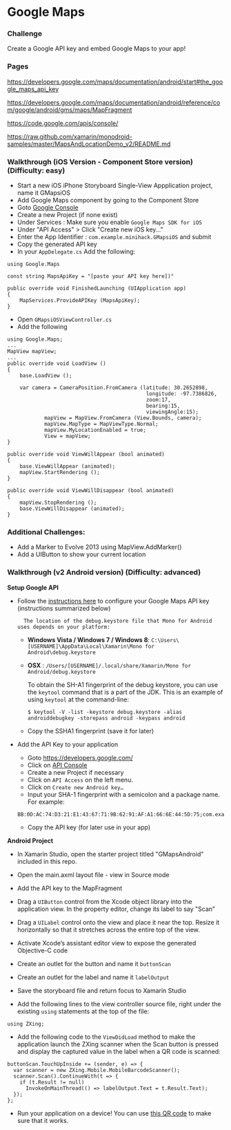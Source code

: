 # Google Maps

### Challenge

Create a Google API key and embed Google Maps to your app!

### Pages

https://developers.google.com/maps/documentation/android/start#the_google_maps_api_key

https://developers.google.com/maps/documentation/android/reference/com/google/android/gms/maps/MapFragment

https://code.google.com/apis/console/

https://raw.github.com/xamarin/monodroid-samples/master/MapsAndLocationDemo_v2/README.md

### Walkthrough (iOS Version - Component Store version) (Difficulty: easy)

* Start a new iOS iPhone Storyboard Single-View Appplication project, name it GMapsiOS
* Add Google Maps component by going to the Component Store
* Goto [Google Console](https://code.google.com/apis/console)
* Create a new Project (if none exist)
* Under Services : Make sure you enable `Google Maps SDK for iOS`
* Under "API Access" > Click "Create new iOS key…"
* Enter the App Identifier : `com.example.minihack.GMapsiOS` and submit
* Copy the generated API key
* In your `AppDelegate.cs` Add the following:

```
using Google.Maps

const string MapsApiKey = "[paste your API key here])"

public override void FinishedLaunching (UIApplication app)
{
	MapServices.ProvideAPIKey (MapsApiKey);
}
```
* Open `GMapsiOSViewController.cs`
* Add the following

```
using Google.Maps;
...
MapView mapView;
...
public override void LoadView ()
{
	base.LoadView ();

	var camera = CameraPosition.FromCamera (latitude: 30.2652898, 
			                                 longitude: -97.7386826, 
			                                 zoom:17,
			                                 bearing:15,
			                                 viewingAngle:15);
			mapView = MapView.FromCamera (View.Bounds, camera);
			mapView.MapType = MapViewType.Normal;
			mapView.MyLocationEnabled = true;
			View = mapView;
}

public override void ViewWillAppear (bool animated)
{
	base.ViewWillAppear (animated);
	mapView.StartRendering ();
}

public override void ViewWillDisappear (bool animated)
{	
	mapView.StopRendering ();
	base.ViewWillDisappear (animated);
}

```

### Additional Challenges: 
* Add a Marker to Evolve 2013 using MapView.AddMarker()
* Add a UIButton to show your current location

### Walkthrough (v2 Android version) (Difficulty: advanced)

**Setup Google API**

* Follow the [instructions here](https://developers.google.com/maps/documentation/android/start#the_google_maps_api_key) to configure your Google Maps API key (instructions summarized below)

		The location of the debug.keystore file that Mono for Android uses depends on your platform:
		
	- **Windows Vista / Windows 7 / Windows 8**: `C:\Users\[USERNAME]\AppData\Local\Xamarin\Mono for Android\debug.keystore`
	- **OSX** : `/Users/[USERNAME]/.local/share/Xamarin/Mono for Android/debug.keystore`

		To obtain the SH-A1 fingerprint of the debug keystore, you can use the `keytool` command that is a part of the JDK. This is an example of using `keytool` at the command-line:

		```
    	$ keytool -V -list -keystore debug.keystore -alias androiddebugkey -storepass android -keypass android
		```
	- Copy the SSHA1 fingerprint (save it for later)

* Add the API Key to your application

	* Goto https://developers.google.com/
	* Click on [API Console](https://code.google.com/apis/console/)
	* Create a new Project if necessary 
	* Click on `API Access` on the left menu.
	* Click on `Create new Android key…`
	* Input your SHA-1 fingerprint with a semicolon and a package name. For example: 
	```
	BB:0D:AC:74:D3:21:E1:43:67:71:9B:62:91:AF:A1:66:6E:44:5D:75;com.example.android.mapexample
	```
	* Copy the API key (for later use in your app)
	
**Android Project**

* In Xamarin Studio, open the starter project titled "GMapsAndroid" included in this repo. 

* Open the main.axml layout file - view in Source mode

* Add the API key to the MapFragment

* Drag a `UIButton` control from the Xcode object library into the application view. In the property editor, change its label to say "Scan"

* Drag a `UILabel` control onto the view and place it near the top. Resize it horizontally so that it stretches across the entire top of the view.

* Activate Xcode’s assistant editor view to expose the generated Objective-C code

* Create an outlet for the button and name it `buttonScan`

* Create an outlet for the label and name it `labelOutput`

* Save the storyboard file and return focus to Xamarin Studio

* Add the following lines to the view controller source file, right under the existing `using` statements at the top of the file:

```
using ZXing;
```

* Add the following code to the `ViewDidLoad` method to make the application launch the ZXing scanner when the Scan button is pressed and display the captured value in the label when a QR code is scanned:

```
buttonScan.TouchUpInside += (sender, e) => {
  var scanner = new ZXing.Mobile.MobileBarcodeScanner();
  scanner.Scan().ContinueWith(t => {
    if (t.Result != null)
      InvokeOnMainThread(() => labelOutput.Text = t.Result.Text);
  });
};
```
* Run your application on a device! You can use [this QR code](https://github.com/xamarin/mini-hacks/blob/master/QRScanner/qrcode.png) to make sure that it works.